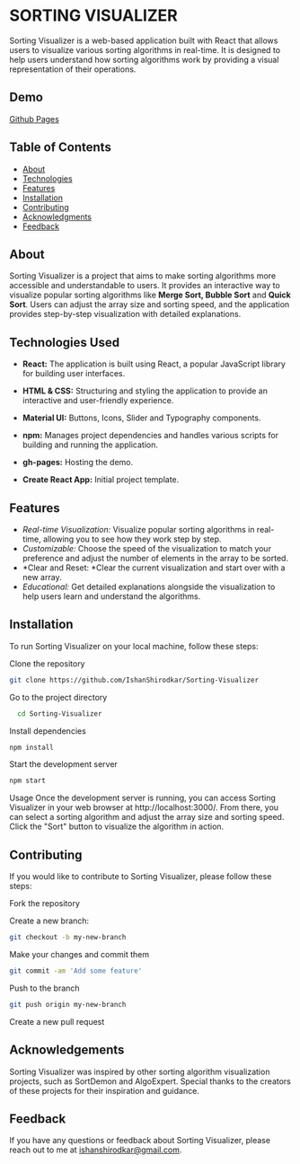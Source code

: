 # SORTING VISUALIZER

Sorting Visualizer is a web-based application built with React that allows users to visualize various sorting algorithms in real-time. It is designed to help users understand how sorting algorithms work by providing a visual representation of their operations.

## Demo
[Github Pages](https://ishanshirodkar.github.io/Sorting-Visualizer/)

## Table of Contents

-   [About](#About)
-   [Technologies](#Technologies)
-   [Features](#Features)
-   [Installation](#Installation)
-   [Contributing](#Contributing)
-   [Acknowledgments](#Acknowledgements)
-   [Feedback](#Feedback)

## About

Sorting Visualizer is a project that aims to make sorting algorithms more accessible and understandable to users. It provides an interactive way to visualize popular sorting algorithms like **Merge Sort, Bubble Sort** and **Quick Sort**. Users can adjust the array size and sorting speed, and the application provides step-by-step visualization with detailed explanations.

## Technologies Used

-   **React:** The application is built using React, a popular JavaScript library for building user interfaces.

-   **HTML & CSS:** Structuring and styling the application to provide an interactive and user-friendly experience.

-   **Material UI:** Buttons, Icons, Slider and Typography components.

-   **npm:** Manages project dependencies and handles various scripts for building and running the application.

-   **gh-pages:** Hosting the demo.

-   **Create React App:** Initial project template.


## Features

-  *Real-time Visualization:* Visualize popular sorting algorithms in real-time, allowing you to see how they work step by step.
-  *Customizable:* Choose the speed of the visualization to match your preference and adjust the number of elements in the array to be sorted.
-  *Clear and Reset: *Clear the current visualization and start over with a new array.
-  *Educational:* Get detailed explanations alongside the visualization to help users learn and understand the algorithms.


## Installation

To run Sorting Visualizer on your local machine, follow these steps:

Clone the repository 
```bash
git clone https://github.com/IshanShirodkar/Sorting-Visualizer
```

Go to the project directory

```bash
  cd Sorting-Visualizer
```

Install dependencies

```bash
npm install
```

Start the development server
```bash
npm start
```

Usage
Once the development server is running, you can access Sorting Visualizer in your web browser at http://localhost:3000/. From there, you can select a sorting algorithm and adjust the array size and sorting speed. Click the "Sort" button to visualize the algorithm in action.


## Contributing
If you would like to contribute to Sorting Visualizer, please follow these steps:

Fork the repository

Create a new branch:
```bash
git checkout -b my-new-branch
```

Make your changes and commit them
```bash
git commit -am 'Add some feature'
```

Push to the branch
```bash
git push origin my-new-branch
```

Create a new pull request


## Acknowledgements
Sorting Visualizer was inspired by other sorting algorithm visualization projects, such as SortDemon and AlgoExpert. Special thanks to the creators of these projects for their inspiration and guidance.


## Feedback
If you have any questions or feedback about Sorting Visualizer, please reach out to me at ishanshirodkar@gmail.com.
